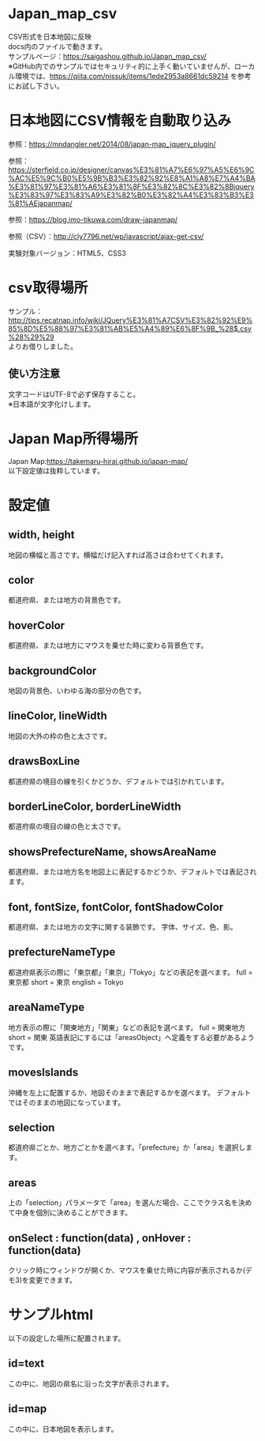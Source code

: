 # Japan_map_csv
CSV形式を日本地図に反映  
docs内のファイルで動きます。  
サンプルページ：https://saigashou.github.io/Japan_map_csv/   
※GitHub内でのサンプルではセキュリティ的に上手く動いていませんが、ローカル環境では、https://qiita.com/nissuk/items/1ede2953a8661dc59214 を参考にお試し下さい。

# 日本地図にCSV情報を自動取り込み #
参照：https://mndangler.net/2014/08/japan-map_jquery_plugin/

参照：https://sterfield.co.jp/designer/canvas%E3%81%A7%E6%97%A5%E6%9C%AC%E5%9C%B0%E5%9B%B3%E3%82%92%E8%A1%A8%E7%A4%BA%E3%81%97%E3%81%A6%E3%81%8F%E3%82%8C%E3%82%8Bjquery%E3%83%97%E3%83%A9%E3%82%B0%E3%82%A4%E3%83%B3%E3%81%AEjapanmap/

参照：https://blog.imo-tikuwa.com/draw-japanmap/

参照（CSV）：http://cly7796.net/wp/javascript/ajax-get-csv/

実験対象バージョン：HTML5、CSS3

# csv取得場所 #
サンプル：http://tips.recatnap.info/wiki/JQuery%E3%81%A7CSV%E3%82%92%E9%85%8D%E5%88%97%E3%81%AB%E5%A4%89%E6%8F%9B_%28$.csv%28%29%29   
よりお借りしました。

## 使い方注意 ##
文字コードはUTF-8で必ず保存すること。  
※日本語が文字化けします。


# Japan Map所得場所 #
Japan Map:https://takemaru-hirai.github.io/japan-map/   
以下設定値は抜粋しています。

# 設定値 #

## width, height ##
地図の横幅と高さです。横幅だけ記入すれば高さは合わせてくれます。

## color ##
都道府県、または地方の背景色です。

## hoverColor ##
都道府県、または地方にマウスを乗せた時に変わる背景色です。

## backgroundColor ##
地図の背景色、いわゆる海の部分の色です。

## lineColor, lineWidth ##
地図の大外の枠の色と太さです。

## drawsBoxLine ##
都道府県の境目の線を引くかどうか、デフォルトでは引かれています。

## borderLineColor, borderLineWidth ##
都道府県の境目の線の色と太さです。

## showsPrefectureName, showsAreaName ##
都道府県、または地方名を地図上に表記するかどうか、デフォルトでは表記されます。

## font, fontSize, fontColor, fontShadowColor ##
都道府県、または地方の文字に関する装飾です。
字体、サイズ、色、影。

## prefectureNameType ##
都道府県表示の際に「東京都」「東京」「Tokyo」などの表記を選べます。
full = 東京都
short = 東京
english = Tokyo

## areaNameType ##
地方表示の際に「関東地方」「関東」などの表記を選べます。
full = 関東地方
short = 関東
英語表記にするには「areasObject」へ定義をする必要があるようです。

## movesIslands ##
沖縄を左上に配置するか、地図そのままで表記するかを選べます。
デフォルトではそのままの地図になっています。

## selection ##
都道府県ごとか、地方ごとかを選べます。「prefecture」か「area」を選択します。

## areas ##
上の「selection」パラメータで「area」を選んだ場合、ここでクラス名を決めて中身を個別に決めることができます。

## onSelect : function(data) , onHover : function(data) ##
クリック時にウィンドウが開くか、マウスを乗せた時に内容が表示されるか(デモ3)を変更できます。

# サンプルhtml #
以下の設定した場所に配置されます。

## id=text ##
この中に、地図の県名に沿った文字が表示されます。

## id=map ##
この中に、日本地図を表示します。
